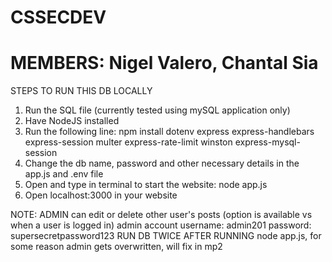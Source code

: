 # CSSECDEV
# MEMBERS: Nigel Valero, Chantal Sia

STEPS TO RUN THIS DB LOCALLY 

1. Run the SQL file (currently tested using mySQL application only)
2. Have NodeJS installed
3. Run the following line: npm install dotenv express express-handlebars express-session multer express-rate-limit winston express-mysql-session
4. Change the db name, password and other necessary details in the app.js and .env file
5. Open and type in terminal to start the website: node app.js
6. Open localhost:3000 in your website

NOTE: ADMIN can edit or delete other user's posts (option is available vs when a user is logged in)
      admin account username: admin201
                    password: supersecretpassword123
      RUN DB TWICE AFTER RUNNING node app.js, for some reason admin gets overwritten, will fix in mp2
